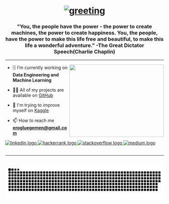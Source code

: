 <h1 align="center">  
<a href="https://git.io/typing-svg"><img src="https://readme-typing-svg.herokuapp.com?lines=Hey+there,+I'm+Egemen+%F0%9F%96%90" alt="greeting"/></a></h1>
 
<h3 align="center"> 
  "You, the people have the power - the power to create machines, the power to create happiness. You, the people, have the power to make this life free and beautiful, to make this life a wonderful adventure." -The Great Dictator Speech(Charlie Chaplin)
</h3>
<hr>

<img align="right" width="300" height="230" src="https://user-images.githubusercontent.com/30879498/184037891-0e7b4a1a-458f-409c-b9bb-24a45b383a33.png">

- 🗄️ I’m currently working on **Data Engineering and Machine Learning**

- 👨‍💻 All of my projects are available on [GitHub](https://github.com/erogluegemen)

- 📝 I'm trying to improve myself on [Kaggle](https://www.kaggle.com/erogluegemen)
- 📫 How to reach me **erogluegemen@gmail.com**

<div align="left">
  <a href="https://www.linkedin.com/in/egemeneroglu/" target="_blank">
    <img src="https://img.shields.io/static/v1?message=LinkedIn&logo=linkedin&label=&color=0077B5&logoColor=white&labelColor=&style=for-the-badge" height="35" alt="linkedin logo"  />
  </a>
  <a href="https://www.hackerrank.com/erogluegemen?hr_r=1" target="_blank">
    <img src="https://img.shields.io/static/v1?message=HackerRank&logo=hackerrank&label=&color=2EC866&logoColor=white&labelColor=&style=for-the-badge" height="35" alt="hackerrank logo"  />
  </a>
  <a href="https://stackoverflow.com/users/16543953/erogluegemen" target="_blank">
    <img src="https://img.shields.io/static/v1?message=Stackoverflow&logo=stackoverflow&label=&color=FE7A16&logoColor=white&labelColor=&style=for-the-badge" height="35" alt="stackoverflow logo"  />
  </a>
  <a href="https://medium.com/@erogluegemen" target="_blank">
    <img src="https://img.shields.io/static/v1?message=Medium&logo=medium&label=&color=12100E&logoColor=white&labelColor=&style=for-the-badge" height="35" alt="medium logo"  />
  </a>
</div>
<br>
<hr>
<br clear="both">

<img src="https://raw.githubusercontent.com/erogluegemen/erogluegemen/output/snake.svg" alt="Snake animation" />
